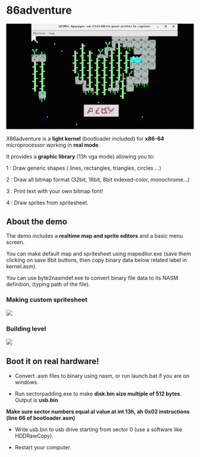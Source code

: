 # 86adventure
![](asm_1.gif)

X86adventure is a **light kernel** (bootloader included) for **x86-64** microprocessor working in **real mode**.

It provides a **graphic library** (13h vga mode)  allowing you to:

1 : Draw generic shapes ( lines, rectangles, triangles, circles ...)

2 : Draw all bitmap format (32bit, 16bit, 8bit indexed-color, monochrome...)

3 : Print text with your own bitmap font!

4 : Draw sprites from spritesheet.



## About the demo 

The demo includes a **realtime map and sprite editors** and a basic menu screen.

You can make default map and spritesheet using mapeditor.exe (save them clicking on save 8bit buttons, then copy binary data below related label in kernel.asm).

You can use byte2nasmdef.exe to convert binary file data to its NASM definition, (typing path of the file). 
 
### Making custom spritesheet
![](asm_8.gif)

### Building level
![](asm_4.gif)

## Boot it on real hardware! 

- Convert .asm files to binary using nasm, or run launch.bat if you are on windows. 

- Run sectorpadding.exe to make **disk.bin size multiple of 512 bytes**. Output is **usb.bin**
 
**Make sure sector numbers equal al value at int 13h, ah 0x02 instructions (line 66 of bootloader.asm)** 
 
- Write usb.bin to usb drive starting from sector 0 (use a software like HDDRawCopy).

- Restart your computer. 


